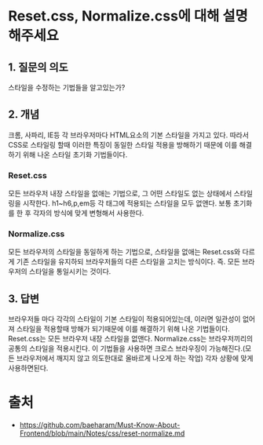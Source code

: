 # Reset.css, Normalize.css에 대해 설명해주세요

## 1. 질문의 의도

스타일을 수정하는 기법들을 알고있는가?

## 2. 개념

크롬, 사파리, IE등 각 브라우저마다 HTML요소의 기본 스타일을 가지고 있다. 따라서 CSS로 스타일링 할때 이러한 특징이 동일한 스타일 적용을 방해하기 때문에 이를 해결하기 위해 나온 스타일 초기화 기법들이다.

### Reset.css

모든 브라우저 내장 스타일을 없애는 기법으로, 그 어떤 스타일도 없는 상태에서 스타일링을 시작한다. h1~h6,p,em등 각 태그에 적용되는 스타일을 모두 없앤다. 보통 초기화를 한 후 각자의 방식에 맞게 변형해서 사용한다.

### Normalize.css

모든 브라우저의 스타일을 동일하게 하는 기법으로, 스타일을 없애는 Reset.css와 다르게 기존 스타일을 유지하되 브라우저들의 다른 스타일을 고치는 방식이다. 즉. 모든 브라우저의 스타일을 통일시키는 것이다.

## 3. 답변

브라우저들 마다 각각의 스타일이 기본 스타일이 적용되어있는데, 이러면 일관성이 없어져 스타일을 적용할때 방해가 되기때문에 이를 해결하기 위해 나온 기법들이다. Reset.css는 모든 브라우저 내장 스타일을 없앤다. Normalize.css는 브라우저끼리의 공통의 스타일을 적용시킨다. 이 기법들을 사용하면 크로스 브라우징이 가능해진다.(모든 브라우저에서 깨지지 않고 의도한대로 올바르게 나오게 하는 작업) 각자 상황에 맞게 사용하면된다.

# 출처

- https://github.com/baeharam/Must-Know-About-Frontend/blob/main/Notes/css/reset-normalize.md
